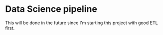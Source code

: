 # Data Science pipeline

This will be done in the future since I'm starting this project with good ETL first.